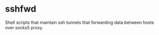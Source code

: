 # sshfwd
Shell scripts that maintain ssh tunnels that forwarding data between hosts over socks5 proxy.
